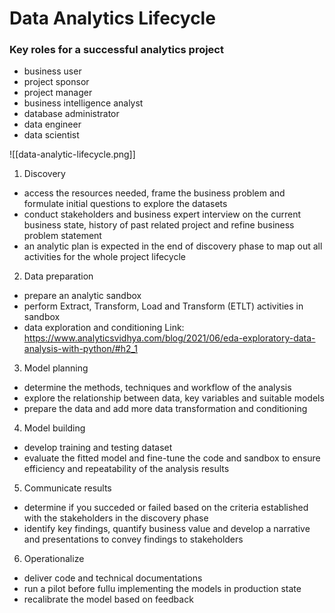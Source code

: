 # Data Analytics Lifecycle

### Key roles for a successful analytics project
- business user
- project sponsor
- project manager
- business intelligence analyst
- database administrator 
- data engineer
- data scientist

![[data-analytic-lifecycle.png]]

1. Discovery
- access the resources needed, frame the business problem and formulate initial questions to explore the datasets
- conduct stakeholders and business expert interview on the current business state, history of past related project and refine business problem statement
- an analytic plan is expected in the end of discovery phase to map out all activities for the whole project lifecycle

2. Data preparation
- prepare an analytic sandbox
- perform Extract, Transform, Load and Transform (ETLT) activities in sandbox
- data exploration and conditioning
Link: https://www.analyticsvidhya.com/blog/2021/06/eda-exploratory-data-analysis-with-python/#h2_1

3. Model planning
- determine the methods, techniques and workflow of the analysis
- explore the relationship between data, key variables and suitable models
- prepare the data and add more data transformation and conditioning

4. Model building
- develop training and testing dataset
- evaluate the fitted model and fine-tune the code and sandbox to ensure efficiency and repeatability of the analysis results

5. Communicate results
- determine if you succeded or failed based on the criteria established with the stakeholders in the discovery phase
- identify key findings, quantify business value and develop a narrative and presentations to convey findings to stakeholders

6. Operationalize
- deliver code and technical documentations
- run a pilot before fullu implementing the models in production state
- recalibrate the model based on feedback


